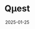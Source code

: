 ---
title: "Qμest"
type: landing
date: 2025-01-25
draft: false

sections:
  - block: hero
    content:
      title: "Qμe[st] research"
      #text: '<span class="text-xl">*Quantitative Ecology in Space and Time*</span>'
      text: | 
        <span class="text-xl">*Quantitative Ecology in Space and Time*</span>
        
        ‎ 
        ‎ 
        ‎‎ 
        ‎ 
        <img src='media/badge_kentucki.png?v=2' alt='Plethodon kentucki' class='w-32 h-auto mx-auto' style='width: 300px; height: auto;'>
      primary_action:
        text: Download CV
        url: https://drive.google.com/uc?export=download&id=1zADCDlIiJlx1vXKQ6NdMLwTZm7E6sS29
      secondary_action:
        text: See publications
        url: https://www.alexbaecher.com/publication/
      announcement:
        text: "🚨 **New preprint**:"
        link:
          text: "Baecher et al. (2025) Science of the Total Environment"
          url: https://ecoevorxiv.org/repository/view/9228/
    design:
      background:
        image:
          filename: log_alt.jpg
          filters:
            brightness: 0.5
          size: cover
          position: center
          parallax: true
          text_color_light: true

  - block: resume-biography
    content:
      username: admin
      # To link to a file, upload it to your `static/uploads/` folder
      #button:
        #url: https://drive.google.com/file/d/1zADCDlIiJlx1vXKQ6NdMLwTZm7E6sS29/view?usp=sharing
    design:
        #filename: 'log_cropped.jpg'
      biography:
        style: ''

  - block: markdown
    content:
      title: "Education"
      text: |
        **Ph.D., Interdisciplinary Ecology** | University of Florida (2024)
         - *Fellowship:* Doctoral Preeminence Research Fellowship
         - [Scheffers lab](https://www.schefferslab.com/) (Dept. Wildlife Ecology and Conservation) 

        **M.Sc., Biology** | Eastern Kentucky University (2017)
         - *Teaching Assistant*: Human Anatomy
         - [Richter lab](https://richterlab.weebly.com/) (Dept. Biology) 

        **B.Sc., Biology** | University of Arkansas (2014)
         - *Research Assistant*
         - [Willson lab](https://www.willsonlab.com/) (Dept. Biology) 


  - block: experience
    content:
      username: admin
    design:
      date_format: 'January 2006'

  - block: collection
    content:
      title: "Research" 
      count: 4
      archive:
        enable: true
        text: "See all projects →"
        link: project/
      filters:
        folders:
          - project
    design:
      view: card
      columns: 2

  - block: collection
    content:
      title: "Publications (since 2024)"
      count: 6
      archive:
        enable: true
        text: "See all publications →"
        link: publication/
      filters:
        folders:
          - publication
    design:
      view: citation
      columns: 2

  - block: collection
    content:
      title: "Select talks"
      count: 3
      archive:
        enable: true
        text: "See all talks →"
        link: talk/
      filters:
        folders:
          - talk
    design:
      view: card
      columns: 2

  - block: collection
    content:
      title: "R sandbox: 📊 Coding Tutorials"
      subtitle: "Data science tutorials and R programming guides"
      count: 2
      archive:
        enable: true
        text: "See all tutorials →"
        link: "post/"
      filters:
        folders:
          - post
    design:
      view: card
      columns: 2

  - block: markdown
    content:
      title: "Teaching & Mentoring"
      text: |

        Whether in a classroom or lab, teaching must be student-centered, holistic, and equitable. By  fostering a supportive, engaging environment and recognizing all of students’ needs  (educational, emotional, and biological), I empower students to demonstrate mastery or seek additional support as needed—an approach known to increase success and enhance well-being.

        <div class="grid grid-cols-1 md:grid-cols-2 gap-6">
          <div>
            <h3>Teaching Philosophy: </h3>
            <p> 
        Evidence-based strategies: 

         - inquiry-based learning through real-world problem-solving

         - hands-on, experiential activities (in the classroom, lab, or field)

         - active learning exercises (e.g., case studies and debates)

         </p>
        </div>
          <div>
            <h3>Mentoring Philosophy:</h3>
            <p>

         Key practices:

         - align students’ academic progress with personal goals and well-being

         - foster independent problem-solving by providing space to explore and reflect

         - encourage outside collaboration and/or mentorship

         </p>
        </div>
        </div>

         ## Student Outcomes
        My students have gone on to pursue careers in academia, state/federal agencies, and the private sector:
        - **Career progression:** 7 students pursued or completed MS (5) and PhD (2) programs and credit my mentorship in shaping their career trajectory
        - **Academic output:** 15 conference presentations, 2 undergraduate theses, and 4 peer-reviewed publications

        ## Recent courses

        ### **Environmental Science** | University of Florida
        *Senior-level course | 2022 -- 2024*
        <img src="/media/EVS_3000L_pic_collage.png" alt="EVS 3000L collage" style="width: 1000px; height: auto;">
        
        A course covering population ecology, habitat management, and conservation strategies for wildlife species. Students learn to apply quantitative methods to real conservation problems.
        
        - **Topics**: Land management, Climate science, social-ecological systems, environmental justice, sustainability, invasive species
        - **Methods**: R programming, GIS analysis, field techniques, technical writing, science communication
        - **Enrollment**: 12 students
        
        [Syllabus (PDF)](https://drive.google.com/file/d/1oqrRQFm-8x6X6gH7MzmizIdZpZrwe3jG/view?usp=sharing) | Teaching R: [pt 1](https://www.alexbaecher.com/post/r-intro/) & [pt 2](https://www.alexbaecher.com/post/r-intro-pt2/)

        ### **Landscape Connectivity Modeling** | Professional workshop
        *Intensive workshop | Spring 2024*

        Hands-on workshop teaching cutting-edge methods for modeling animal movement and landscape connectivity using circuit theory and spatial absorbing Markov chains.
        
        - **Software**: R, Circuitscape, SAMC package
        - **Participants**: 40 researchers from 15 institutions
        - **Focus**: Theory, implementation, and interpretation
        
        [Workshop Materials](https://github.com/your-repo) | [Video Lectures](#) | [Practice Datasets](#)

        ## Select Guest Lectures & Workshops

        - **Salamander Conservation in the Southeastern USA** - University of Florida (Spring 2020)
        - **Connectivity for Species Redistribution** - University of Florida (Spring 2020) 
        - **Expert Elicitation for Invasive Species Management** - University of Florida (2023)
        - **SAMC Connectivity Modeling** - Species on the Move Conference (2023)

        ## Resources: 
        See my **R sandbox** for a 2-part tutorial on R coding:
          - [**Part 1:**](https://www.alexbaecher.com/post/r-intro/)
            - Using functions
            - Help functions
            - Vectors
            - Sequences
            - Data frames
          - [**Part 2:**](https://www.alexbaecher.com/post/r-intro-pt2/)
            - read data from a csv file
            - manipulate a data set
            - join multiple data sets
            - plot data
            - animate figures
            - create for loops

    design:
      columns: '1'
      spacing:
        padding: ["40px", "0", "40px", "0"]
      background:
        color: ''
        text_color_light: false
---
